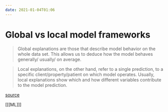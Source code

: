 ```yaml
---
date: 2021-01-04T01:06
---
```


# Global vs local model frameworks

> Global explanations are those that describe model behavior on the whole data set. This allows us to deduce how the model behaves generally/ usually/ on average.

> Local explanations, on the other hand, refer to a single prediction, to a specific client/property/patient on which model operates. Usually, local explanations show which and how different variables contribute to the model prediction.

[source](https://medium.com/responsibleml/basic-xai-with-dalex-part-1-introduction-e68f65fa2889)

[[[ML]]]